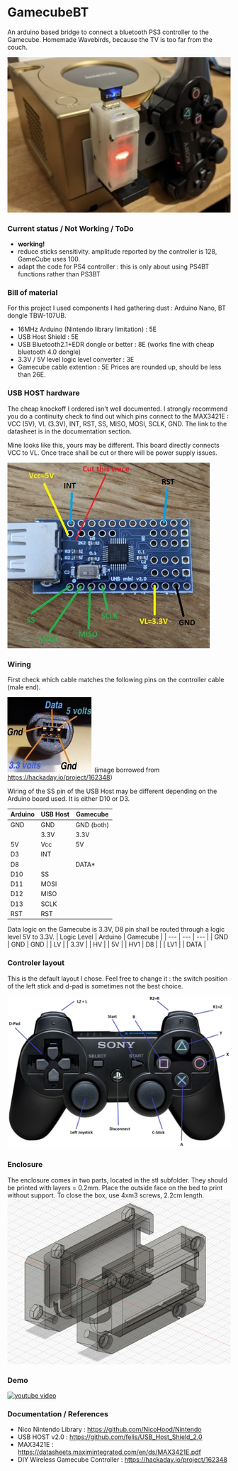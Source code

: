 # GamecubeBT

An arduino based bridge to connect a bluetooth PS3 controller to the Gamecube.
Homemade Wavebirds, because the TV is too far from the couch.

![done](https://github.com/sirjeannot/GamecubeBT/blob/main/gcbt_final.jpg?raw=true)

### Current status / Not Working / ToDo
* **working!**
* reduce sticks sensitivity. amplitude reported by the controller is 128, GameCube uses 100.
* adapt the code for PS4 controller : this is only about using PS4BT functions rather than PS3BT

### Bill of material
For this project I used components I had gathering dust : Arduino Nano, BT dongle TBW-107UB.
* 16MHz Arduino (Nintendo library limitation) : 5E
* USB Host Shield : 5E
* USB Bluetooth2.1+EDR dongle or better : 8E (works fine with cheap bluetooth 4.0 dongle)
* 3.3V / 5V level logic level converter : 3E
* Gamecube cable extention : 5E
Prices are rounded up, should be less than 26E.

### USB HOST hardware
The cheap knockoff I ordered isn't well documented. I strongly recommend you do a continuity check to find out which pins connect to the MAX3421E : VCC (5V), VL (3.3V), INT, RST, SS, MISO, MOSI, SCLK, GND. The link to the datasheet is in the documentation section.

Mine looks like this, yours may be different.
This board directly connects VCC to VL. Once trace shall be cut or there will be power supply issues.

![usb host pinst](https://github.com/sirjeannot/GamecubeBT/blob/main/gcbt_usbhost.jpg?raw=true)

### Wiring
First check which cable matches the following pins on the controller cable (male end).

![gamecube plug pins](https://github.com/sirjeannot/GamecubeBT/blob/main/gcbt_controllerplug.jpg?raw=true) (image borrowed from https://hackaday.io/project/162348)

Wiring of the SS pin of the USB Host may be different depending on the Arduino board used. It is either D10 or D3.

| Arduino | USB Host | Gamecube |
| --- | --- | --- |
| GND | GND | GND (both) |
|  | 3.3V | 3.3V |
| 5V | Vcc | 5V |
| D3 | INT | |
| D8 | | DATA* |
| D10 | SS | |
| D11 | MOSI | |
| D12 | MISO | |
| D13 | SCLK | |
| RST | RST | |

Data logic on the Gamecube is 3.3V, D8 pin shall be routed through a logic level 5V to 3.3V.
| Logic Level | Arduino | Gamecube |
| --- | --- | --- |
| GND | GND | GND |
| LV | | 3.3V |
| HV | | 5V |
| HV1 | D8 | |
| LV1 | | DATA |

### Controler layout
This is the default layout I chose. Feel free to change it : the switch position of the left stick and d-pad is sometimes not the best choice.

![layout](https://github.com/sirjeannot/GamecubeBT/blob/main/gcbt_layout.jpg?raw=true)

### Enclosure

The enclosure comes in two parts, located in the stl subfolder.
They should be printed with layers = 0.2mm. Place the outside face on the bed to print without support. 
To close the box, use 4xm3 screws, 2.2cm length.
![model](https://github.com/sirjeannot/GamecubeBT/blob/main/gcbt_box.jpg?raw=true)

### Demo
[![youtube video](https://img.youtube.com/vi/1kgraJjbjtY/0.jpg)](https://www.youtube.com/embed/1kgraJjbjtY)

### Documentation / References
* Nico Nintendo Library : https://github.com/NicoHood/Nintendo
* USB HOST v2.0 : https://github.com/felis/USB_Host_Shield_2.0
* MAX3421E : https://datasheets.maximintegrated.com/en/ds/MAX3421E.pdf
* DIY Wireless Gamecube Controller : https://hackaday.io/project/162348
